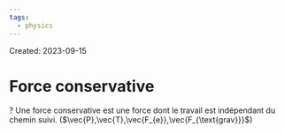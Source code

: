 ```yaml
---
tags:
  - physics
---
```

Created: 2023-09-15

# Force conservative
?
Une force conservative est une force dont le travail est indépendant du chemin suivi. ($\vec{P},\vec{T},\vec{F_{e}},\vec{F_{\text{grav}}}$)
<!--SR:!2023-09-21,2,210-->